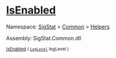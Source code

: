 # [IsEnabled](./SimpleConsoleLogger-100664040.md)

Namespace: [SigStat]() > [Common](./../../README.md) > [Helpers](./../README.md)

Assembly: SigStat.Common.dll

<sub>[IsEnabled](./SimpleConsoleLogger-100664040.md) ( [`LogLevel`](https://docs.microsoft.com/en-us/dotnet/api/Microsoft.Extensions.Logging.LogLevel) logLevel )         <div style = "text-align: right" ></div></sub>
